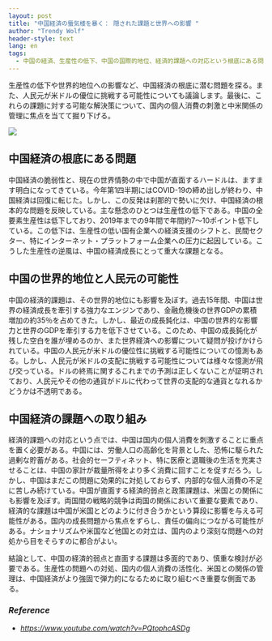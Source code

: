 ```yaml
---
layout: post
title: "中国経済の蜃気楼を暴く： 隠された課題と世界への影響 "
author: "Trendy Wolf"
header-style: text
lang: en
tags:
  - 中国の経済、生産性の低下、中国の国際的地位、経済的課題への対応という根底にある問題
---
```


生産性の低下や世界的地位への影響など、中国経済の根底に潜む問題を探る。また、人民元が米ドルの優位に挑戦する可能性についても議論します。最後に、これらの課題に対する可能な解決策について、国内の個人消費の刺激と中米関係の管理に焦点を当てて掘り下げる。

<img
    src="https://i.ytimg.com/vi/PQtophcASDg/hqdefault.jpg"
/>






## 中国経済の根底にある問題

中国経済の脆弱性と、現在の世界情勢の中で中国が直面するハードルは、ますます明白になってきている。今年第1四半期にはCOVID-19の締め出しが終わり、中国経済は回復に転じた。しかし、この反発は刹那的で勢いに欠け、中国経済の根本的な問題を反映している。主な懸念のひとつは生産性の低下である。中国の全要素生産性は低下しており、2019年までの9年間で年間約7～10ポイント低下している。この低下は、生産性の低い国有企業への経済支援のシフトと、民間セクター、特にインターネット・プラットフォーム企業への圧力に起因している。こうした生産性の逆風は、中国の経済成長にとって重大な課題となる。



## 中国の世界的地位と人民元の可能性

中国の経済的課題は、その世界的地位にも影響を及ぼす。過去15年間、中国は世界の経済成長を牽引する強力なエンジンであり、金融危機後の世界GDPの累積増加の約35％を占めてきた。しかし、最近の成長鈍化は、中国の世界的な影響力と世界のGDPを牽引する力を低下させている。このため、中国の成長鈍化が残した空白を誰が埋めるのか、また世界経済への影響について疑問が投げかけられている。中国の人民元が米ドルの優位性に挑戦する可能性についての憶測もある。しかし、人民元が米ドルの支配に挑戦する可能性については様々な憶測が飛び交っている。ドルの終焉に関するこれまでの予測は正しくないことが証明されており、人民元やその他の通貨がドルに代わって世界の支配的な通貨となれるかどうかは不透明である。



## 中国経済の課題への取り組み

経済的課題への対応という点では、中国は国内の個人消費を刺激することに重点を置く必要がある。中国には、労働人口の高齢化を背景とした、恐怖に駆られた過剰な貯蓄がある。社会的セーフティネット、特に医療と退職後の生活を充実させることは、中国の家計が裁量所得をより多く消費に回すことを促すだろう。しかし、中国はまだこの問題に効果的に対処しておらず、内部的な個人消費の不足に苦しみ続けている。中国が直面する経済的弱点と政策課題は、米国との関係にも影響を及ぼす。両国間の戦略的競争は両国の関係において重要な要素であり、経済的な課題は中国が米国とどのように付き合うかという算段に影響を与える可能性がある。国内の成長問題から焦点をずらし、責任の偏向につながる可能性がある。ナショナリズムや米国など他国との対立は、国内のより深刻な問題への対処から目をそらすのに都合がよい。

結論として、中国の経済的弱点と直面する課題は多面的であり、慎重な検討が必要である。生産性の問題への対処、国内の個人消費の活性化、米国との関係の管理は、中国経済がより強固で弾力的になるために取り組むべき重要な側面である。


### _Reference_
- _https://www.youtube.com/watch?v=PQtophcASDg_

